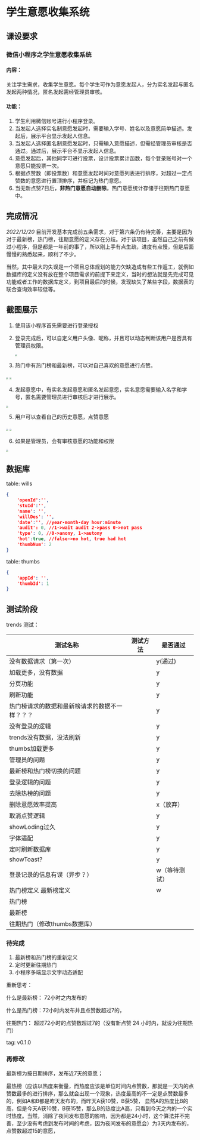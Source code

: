 # 学生意愿收集系统

## 课设要求

### 微信小程序之学生意愿收集系统

#### **内容：**

关注学生需求，收集学生意愿。每个学生可作为意愿发起人，分为实名发起与匿名发起两种情况，匿名发起需经管理员审核。

#### **功能：**

1. 学生利用微信账号进行小程序登录。
2. 当发起人选择实名制意愿发起时，需要输入学号、姓名以及意愿简单描述。发起后，展示平台显示发起人信息。
3. 当发起人选择匿名制意愿发起时，只需输入意愿描述，但需经管理员审核是否通过。通过后，展示平台不显示发起人信息。
4. 意愿发起后，其他同学可进行投票，设计投票累计函数，每个登录账号对一个意愿只能投票一次。
5. 根据点赞数（即投票数）和意愿发起时间对意愿列表进行排序，对超过一定点赞数的意愿进行置顶排序，并标记为热门意愿。
6. 当无新点赞7日后，**非热门意愿自动删除**，热门意愿统计存储于往期热门意愿中。

## 完成情况

*2022/12/20* 目前开发基本完成前五条需求，对于第六条仍有待完善，主要是因为对于最新榜，热门榜，往期意愿的定义存在分歧。对于该项目，虽然自己之前有做过小程序，但是都是一年前的事了，所以刚上手有点生疏，进度有点慢，但是后面慢慢的熟悉起来，顺利了不少。

当然，其中最大的失误是一个项目总体规划的能力欠缺造成有些工作返工，就例如数据库的定义没有放在整个项目需求的前提下来定义，当时的想法就是先完成可见功能或者工作的数据库定义，到项目最后的时候，发现缺失了某些字段，数据表的联合查询效率较低等。

## 截图展示

1. 使用该小程序首先需要进行登录授权

2. 登录完成后，可以自定义用户头像、昵称，并且可以动态判断该用户是否具有管理员权限。

   <img src="README.assets/loge_in.PNG" style="zoom: 33%;" />

3. 热门中有热门榜和最新榜，可以对自己喜欢的意愿进行点赞。



<img src="README.assets/trends_hot.PNG" style="zoom: 33%;" />

<img src="README.assets/trends_new.PNG" style="zoom: 33%;" />

4. 发起意愿中，有实名发起意愿和匿名发起意愿，实名意愿需要输入名字和学号，匿名需要管理员进行审核后才进行展示。

<img src="README.assets/func.PNG" style="zoom: 33%;" />



5. 用户可以查看自己的历史意愿，点赞意愿



<img src="README.assets/me_his.PNG" style="zoom: 33%;" />

<img src="README.assets/me_thumbed.PNG" style="zoom: 33%;" />

6.  如果是管理员，会有审核意愿的功能和权限

<img src="README.assets/me_audit.PNG" style="zoom: 33%;" />

## 数据库

table: wills

```json
{
    'openId':'',
    'stuId':'',
    'name': '',
    'willDes': '',
    'date':'', //year-month-day hour:minute 
    'audit': 0, //1->wait audit 2->pass 0->not pass
    'type': 0, //0->anony, 1->autony
    'hot':true, //false->no hot, true had hot 
    'thumbNum': 2
}
```

table: thumbs

```json
{
    'appId': '',
    'thumbId': 1
}
```



## 测试阶段

trends 测试：

| 测试名称                                       | 测试方法 | 是否通过      |
| ---------------------------------------------- | -------- | ------------- |
| 没有数据请求（第一次）                         |          | y(通过)       |
| 加载更多，没有数据                             |          | y             |
| 分页功能                                       |          | y             |
| 刷新功能                                       |          | y             |
| 热门榜请求的数据和最新榜请求的数据不一样？？？ |          | y             |
| 没有登录的逻辑                                 |          | y             |
| trends没有数据，没法刷新                       |          | y             |
| thumbs加载更多                                 |          | y             |
| 管理员的问题                                   |          | y             |
| 最新榜和热门榜切换的问题                       |          | y             |
| 登录逻辑的问题                                 |          | y             |
| 去除热榜的问题                                 |          | y             |
| 删除意愿效率提高                               |          | x（放弃）     |
| 取消点赞逻辑                                   |          | y             |
| showLoding过久                                 |          | y             |
| 字体适配                                       |          | y             |
| 定时刷新数据库                                 |          | y             |
| showToast?                                     |          | y             |
| 登录记录的信息有误（异步？）                   |          | w（等待测试） |
| 热门榜定义 最新榜定义                          |          | w             |
| 热门榜                                         |          |               |
| 最新榜                                         |          |               |
| 往期热门（修改thumbs数据库）                   |          |               |

### 待完成

1. 最新榜和热门榜的重新定义
2. 定时更新往期热门
3. 小程序多端显示文字动态适配

重新思考：

什么是最新榜： 72小时之内发布的

什么是热门榜：72小时内发布并且点赞数超过7的， 

往期热门： 超过72小时的点赞数超过7的（没有新点赞 24 小时内，就设为往期热门）

tag: v0.1.0

### 再修改

最新榜为按日期排序，发布近7天的意愿；

最热榜（应该以热度来衡量，而热度应该是单位时间内点赞数，那就是一天内的点赞数最多的进行排序，那么就会出现一个现象，热度最高的不一定是点赞数最多的，例如A和B都是昨天发布的，而昨天A获10赞，B获5赞， 显然A的热度比B的高，但是今天A获10赞，B获15赞，那么B的热度比A高，只看到今天之内的一个实时热度。当然，消除了夜间发布意愿的影响，因为都是24小时，这个算法并不完善，至少没有考虑到发布时间的考虑，因为夜间发布的意愿会）为3天内发布的，点赞数超过15的意愿，
